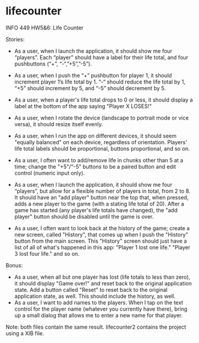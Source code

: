 # lifecounter
INFO 449 HW5&amp;6: Life Counter

Stories:

- As a user, when I launch the application, it should show me four “players”. Each “player” should have a label for their life total, and four pushbuttons (“+”, “-“,”+5”,”-5”).
- As a user, when I push the “+” pushbutton for player 1, it should increment player 1’s life total by 1. “-“ should reduce the life total by 1, “+5” should increment by 5, and “-5” should decrement by 5.
- As a user, when a player's life total drops to 0 or less, it should display a label at the bottom of the app saying "Player X LOSES!"
- As a user, when I rotate the device (landscape to portrait mode or vice versa), it should resize itself evenly.
- As a user, when I run the app on different devices, it should seem "equally balanced" on each device, regardless of orientation. Players' life total labels should be proportional, buttons proportional, and so on.

- As a user, I often want to add/remove life in chunks other than 5 at a time; change the "+5"/"-5" buttons to be a paired button and edit control (numeric input only).
- As a user, when I launch the application, it should show me four “players”, but allow for a flexible number of players in total, from 2 to 8. It should have an "add player" button near the top that, when pressed, adds a new player to the game (with a stating life total of 20). After a game has started (any player's life totals have changed), the "add player" button should be disabled until the game is over.
- As a user, I often want to look back at the history of the game; create a new screen, called "History", that comes up when I push the "History" button from the main screen. This "History" screen should just have a list of all of what's happened in this app: "Player 1 lost one life." "Player 3 lost four life." and so on.

Bonus:
- As a user, when all but one player has lost (life totals to less than zero), it should display "Game over!" and reset back to the original application state. Add a button called "Reset" to reset back to the original application state, as well. This should include the history, as well.
- As a user, I want to add names to the players. When I tap on the text control for the player name (whatever you currently have there), bring up a small dialog that allows me to enter a new name for that player.

Note: both files contain the same result. lifecounter2 contains the project using a XIB file.
